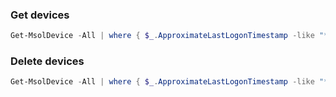 ### Get devices

```powershell
Get-MsolDevice -All | where { $_.ApproximateLastLogonTimestamp -like "*2018*" } | select-object -Property Enabled, DeviceId, DisplayName, DeviceTrustType, ApproximateLastLogonTimestamp | export-csv C:\temp\stal
```

### Delete devices

```powershell
Get-MsolDevice -All | where { $_.ApproximateLastLogonTimestamp -like "*2018*" -and $_.enabled -eq $False } | Remove-MsolDevice -Force
```